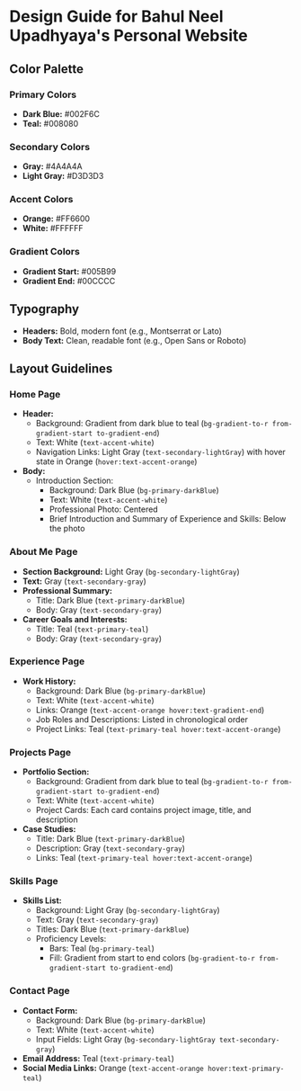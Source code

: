 # Design Guide for Bahul Neel Upadhyaya's Personal Website

## Color Palette

### Primary Colors
- **Dark Blue:** #002F6C
- **Teal:** #008080

### Secondary Colors
- **Gray:** #4A4A4A
- **Light Gray:** #D3D3D3

### Accent Colors
- **Orange:** #FF6600
- **White:** #FFFFFF

### Gradient Colors
- **Gradient Start:** #005B99
- **Gradient End:** #00CCCC

## Typography
- **Headers:** Bold, modern font (e.g., Montserrat or Lato)
- **Body Text:** Clean, readable font (e.g., Open Sans or Roboto)

## Layout Guidelines

### Home Page
- **Header:**
  - Background: Gradient from dark blue to teal (`bg-gradient-to-r from-gradient-start to-gradient-end`)
  - Text: White (`text-accent-white`)
  - Navigation Links: Light Gray (`text-secondary-lightGray`) with hover state in Orange (`hover:text-accent-orange`)
- **Body:**
  - Introduction Section:
    - Background: Dark Blue (`bg-primary-darkBlue`)
    - Text: White (`text-accent-white`)
    - Professional Photo: Centered
    - Brief Introduction and Summary of Experience and Skills: Below the photo

### About Me Page
- **Section Background:** Light Gray (`bg-secondary-lightGray`)
- **Text:** Gray (`text-secondary-gray`)
- **Professional Summary:**
  - Title: Dark Blue (`text-primary-darkBlue`)
  - Body: Gray (`text-secondary-gray`)
- **Career Goals and Interests:**
  - Title: Teal (`text-primary-teal`)
  - Body: Gray (`text-secondary-gray`)

### Experience Page
- **Work History:**
  - Background: Dark Blue (`bg-primary-darkBlue`)
  - Text: White (`text-accent-white`)
  - Links: Orange (`text-accent-orange hover:text-gradient-end`)
  - Job Roles and Descriptions: Listed in chronological order
  - Project Links: Teal (`text-primary-teal hover:text-accent-orange`)

### Projects Page
- **Portfolio Section:**
  - Background: Gradient from dark blue to teal (`bg-gradient-to-r from-gradient-start to-gradient-end`)
  - Text: White (`text-accent-white`)
  - Project Cards: Each card contains project image, title, and description
- **Case Studies:**
  - Title: Dark Blue (`text-primary-darkBlue`)
  - Description: Gray (`text-secondary-gray`)
  - Links: Teal (`text-primary-teal hover:text-accent-orange`)

### Skills Page
- **Skills List:**
  - Background: Light Gray (`bg-secondary-lightGray`)
  - Text: Gray (`text-secondary-gray`)
  - Titles: Dark Blue (`text-primary-darkBlue`)
  - Proficiency Levels:
    - Bars: Teal (`bg-primary-teal`)
    - Fill: Gradient from start to end colors (`bg-gradient-to-r from-gradient-start to-gradient-end`)

### Contact Page
- **Contact Form:**
  - Background: Dark Blue (`bg-primary-darkBlue`)
  - Text: White (`text-accent-white`)
  - Input Fields: Light Gray (`bg-secondary-lightGray text-secondary-gray`)
- **Email Address:** Teal (`text-primary-teal`)
- **Social Media Links:** Orange (`text-accent-orange hover:text-primary-teal`)
